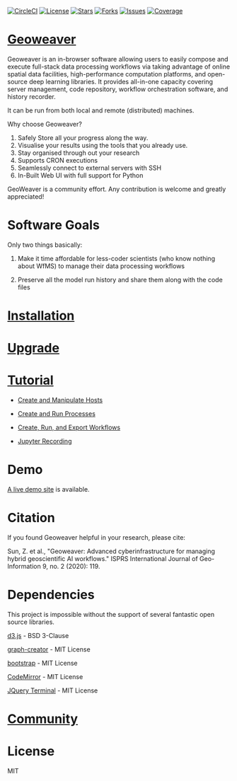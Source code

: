 [![CircleCI](https://circleci.com/gh/ZihengSun/Geoweaver/tree/master.svg?style=svg)](https://circleci.com/gh/ZihengSun/Geoweaver/tree/master) [![License](https://img.shields.io/github/license/ESIPFed/Geoweaver.svg)](https://github.com/ESIPFed/Geoweaver/blob/master/LICENSE) [![Stars](https://img.shields.io/github/stars/ESIPFed/Geoweaver.svg)](https://github.com/ESIPFed/Geoweaver/stargazers) [![Forks](https://img.shields.io/github/forks/ESIPFed/Geoweaver.svg)](https://github.com/ESIPFed/Geoweaver/network/members) [![Issues](https://img.shields.io/github/issues/ESIPFed/Geoweaver.svg)](https://github.com/ESIPFed/Geoweaver/issues) [![Coverage](https://img.shields.io/badge/coverage-100%25-success.svg)](https://codecov.io/) 

# [Geoweaver](https://esipfed.github.io/Geoweaver/)

Geoweaver is an in-browser software allowing users to easily compose and execute full-stack data processing workflows via taking advantage of online spatial data facilities, high-performance computation platforms, and open-source deep learning libraries. It provides all-in-one capacity covering server management, code repository, workflow orchestration software, and history recorder. 

It can be run from both local and remote (distributed) machines.

Why choose Geoweaver?
1) Safely Store all your progress along the way.
2) Visualise your results using the tools that you already use.
3) Stay organised through out your research
4) Supports CRON executions
5) Seamlessly connect to external servers with SSH
6) In-Built Web UI with full support for Python

GeoWeaver is a community effort. Any contribution is welcome and greatly appreciated! 

# Software Goals

Only two things basically:

1. Make it time affordable for less-coder scientists (who know nothing about WfMS) to manage their data processing workflows

2. Preserve all the model run history and share them along with the code files

# [Installation](docs/install.md)

# [Upgrade](docs/upgrade.md)

# [Tutorial](https://zihengsun.github.io/Geoweaver/)

* [Create and Manipulate Hosts](docs/host.md)

* [Create and Run Processes](docs/process.md)

* [Create, Run, and Export Workflows](docs/workflow.md)

* [Jupyter Recording](https://andrewmagill.github.io/#/)

# Demo

[A live demo site](https://geobrain.csiss.gmu.edu/Geoweaver) is available.

# Citation

If you found Geoweaver helpful in your research, please cite: 

Sun, Z. et al., "Geoweaver: Advanced cyberinfrastructure for managing hybrid geoscientific AI workflows." ISPRS International Journal of Geo-Information 9, no. 2 (2020): 119.

# Dependencies

This project is impossible without the support of several fantastic open source libraries.

[d3.js](https://github.com/d3/d3) - BSD 3-Clause

[graph-creator](https://github.com/cjrd/directed-graph-creator) - MIT License

[bootstrap](https://github.com/twbs/bootstrap) - MIT License

[CodeMirror](https://github.com/codemirror/CodeMirror) - MIT License

[JQuery Terminal](https://github.com/jcubic/jquery.terminal) - MIT License

# [Community](docs/authors.md)

# License

MIT


